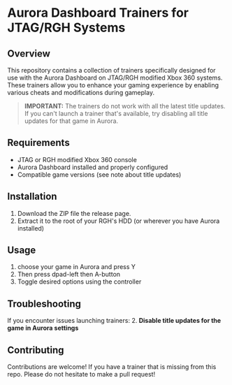 # Aurora Dashboard Trainers for JTAG/RGH Systems

## Overview

This repository contains a collection of trainers specifically designed for use with the Aurora Dashboard on JTAG/RGH modified Xbox 360 systems. These trainers allow you to enhance your gaming experience by enabling various cheats and modifications during gameplay.

> **IMPORTANT:** The trainers do not work with all the latest title updates. If you can't launch a trainer that's available, try disabling all title updates for that game in Aurora.

## Requirements

- JTAG or RGH modified Xbox 360 console
- Aurora Dashboard installed and properly configured
- Compatible game versions (see note about title updates)

## Installation

1. Download the ZIP file the release page.
2. Extract it to the root of your RGH's HDD (or wherever you have Aurora installed)

## Usage

1. choose your game in Aurora and press Y
2. Then press dpad-left then A-button
3. Toggle desired options using the controller

## Troubleshooting

If you encounter issues launching trainers:
2. **Disable title updates for the game in Aurora settings**

## Contributing

Contributions are welcome! If you have a trainer that is missing from this repo. Please do not hesitate to make a pull request! 